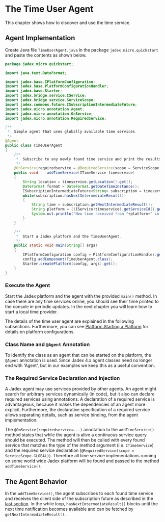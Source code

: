 # The Time User Agent

This chapter shows how to discover and use the time service.

## Agent Implementation

Create Java file `TimeUserAgent.java` in the package `jadex.micro.quickstart` and paste the contents as shown below.

```java
package jadex.micro.quickstart;

import java.text.DateFormat;

import jadex.base.IPlatformConfiguration;
import jadex.base.PlatformConfigurationHandler;
import jadex.base.Starter;
import jadex.bridge.service.IService;
import jadex.bridge.service.ServiceScope;
import jadex.commons.future.ISubscriptionIntermediateFuture;
import jadex.micro.annotation.Agent;
import jadex.micro.annotation.OnService;
import jadex.micro.annotation.RequiredService;

/**
 *  Simple agent that uses globally available time services.
 */
@Agent
public class TimeUserAgent
{
    /**
     *  Subscribe to any newly found time service and print the results when they arrive.
     */
    @OnService(requiredservice = @RequiredService(scope = ServiceScope.GLOBAL))
    public void    addTimeService(ITimeService timeservice)
    {
        String location = timeservice.getLocation().get();
        DateFormat format = DateFormat.getDateTimeInstance();
        ISubscriptionIntermediateFuture<String> subscription = timeservice.subscribe(format);
        while(subscription.hasNextIntermediateResult())
        {
            String time = subscription.getNextIntermediateResult();
            String platform = ((IService)timeservice).getServiceId().getProviderId().getPlatformName();
            System.out.println("New time received from "+platform+" in "+location+": "+time);
        }
    }

    /**
     *  Start a Jadex platform and the TimeUserAgent.
     */
    public static void main(String[] args)
    {
        IPlatformConfiguration config = PlatformConfigurationHandler.getMinimalComm();
        config.addComponent(TimeUserAgent.class);
        Starter.createPlatform(config, args).get();
    }
}
```

### Execute the Agent

Start the Jadex platform and the agent with the provided `main()` method. In case there are any time services online, you should see their time printed to the console in periodic updates. In the next chapter you will learn how to start a local time provider.

The details of the time user agent are explained in the following subsections. Furthermore, you can see [Platform.Starting a Platform](../../platform/platform.md#starting-a-platform) for details on platform configurations.

### Class Name and `@Agent` Annotation

To identify the class as an agent that can be started on the platform, the `@Agent` annotation is used. Since Jadex 4.x agent classes need no longer end with 'Agent', but in our examples we keep this as a useful convention.

### The Required Service Declaration and Injection

A Jadex agent may use services provided by other agents. An agent might search for arbitrary services dynamically (in code), but it also can declare required services using annotations. A declaration of a required service is advantageous, because it makes the dependencies of an agent more explicit. Furthermore, the declarative specification of a required service allows separating details, such as service binding, from the agent implementation.

The `@OnService(requiredservice=...)` annotation to the `addTimeService()` method states that while the agent is alive a continuous service query should be executed. The method will then be called with every found service that matches the type of the method argument (i.e. `ITimeService`) and the required service declaration (`@RequiredService(scope = ServiceScope.GLOBAL)`). Therefore all time service implementations running on some world wide Jadex platform will be found and passed to the method `addTimeService()`.

## The Agent Behavior

In the `addTimeService()`, the agent subscribes to each found time service and receives the client side of the subscription future as described in the [last section](02%20Time%20Service%20Interface.md#the-subscribe-method). In the while loop, `hasNextIntermediateResult()` blocks until the next time notification becomes available and can be fetched by `getNextIntermediateResult()`.

[//]: # (*todo: describe IService and service identifier?*)

[//]: # (*todo: describe main method details?*)
